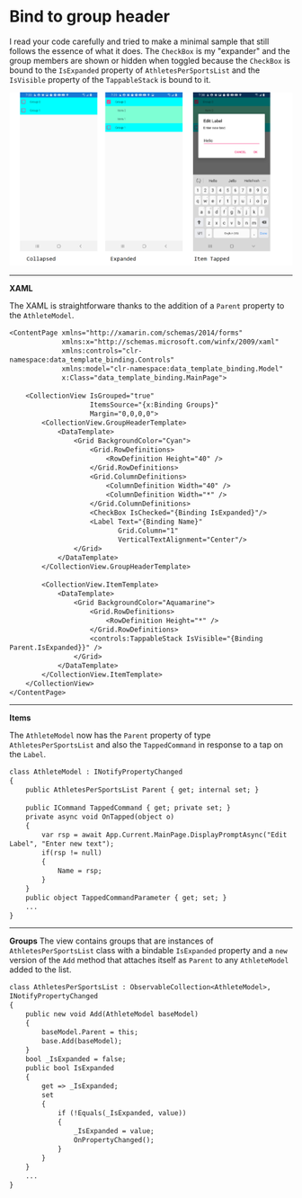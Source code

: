 # Bind to group header

I read your code carefully and tried to make a minimal sample that still follows the essence of what it does. The `CheckBox` is my "expander" and the group members are shown or hidden when toggled because the `CheckBox` is bound to the `IsExpanded` property of `AthletesPerSportsList` and the `IsVisible` property of the `TappableStack` is bound to it.

![states](https://github.com/IVSoftware/data-template-binding-to-group-parent/blob/master/data-template-binding/data-template-binding/ReadMe/states.png)

***
**XAML**

The XAML is straightforware thanks to the addition of a `Parent` property to the `AthleteModel`.

    <ContentPage xmlns="http://xamarin.com/schemas/2014/forms"
                 xmlns:x="http://schemas.microsoft.com/winfx/2009/xaml"
                 xmlns:controls="clr-namespace:data_template_binding.Controls"
                 xmlns:model="clr-namespace:data_template_binding.Model"
                 x:Class="data_template_binding.MainPage">

        <CollectionView IsGrouped="true"
                        ItemsSource="{x:Binding Groups}"
                        Margin="0,0,0,0">
            <CollectionView.GroupHeaderTemplate>
                <DataTemplate>
                    <Grid BackgroundColor="Cyan">
                        <Grid.RowDefinitions>
                            <RowDefinition Height="40" />
                        </Grid.RowDefinitions>
                        <Grid.ColumnDefinitions>
                            <ColumnDefinition Width="40" />
                            <ColumnDefinition Width="*" />
                        </Grid.ColumnDefinitions>
                        <CheckBox IsChecked="{Binding IsExpanded}"/>
                        <Label Text="{Binding Name}"
                               Grid.Column="1"
                               VerticalTextAlignment="Center"/>
                    </Grid>
                </DataTemplate>
            </CollectionView.GroupHeaderTemplate>

            <CollectionView.ItemTemplate>
                <DataTemplate>
                    <Grid BackgroundColor="Aquamarine">
                        <Grid.RowDefinitions>
                            <RowDefinition Height="*" />
                        </Grid.RowDefinitions>
                        <controls:TappableStack IsVisible="{Binding Parent.IsExpanded}}" />
                    </Grid>
                </DataTemplate>
            </CollectionView.ItemTemplate>
        </CollectionView>
    </ContentPage>

    

***
**Items**

The `AthleteModel` now has the `Parent` property of type `AthletesPerSportsList` and also the `TappedCommand` in response to a tap on the `Label`.

    class AthleteModel : INotifyPropertyChanged
    {
        public AthletesPerSportsList Parent { get; internal set; }

        public ICommand TappedCommand { get; private set; }
        private async void OnTapped(object o)
        {
            var rsp = await App.Current.MainPage.DisplayPromptAsync("Edit Label", "Enter new text");
            if(rsp != null)
            {
                Name = rsp;
            }
        }
        public object TappedCommandParameter { get; set; }
        ...
    }

***
**Groups**
The view contains groups that are instances of `AthletesPerSportsList` class with a bindable `IsExpanded` property and a `new` version of the `Add` method that attaches itself as `Parent` to any `AthleteModel` added to the list.

    class AthletesPerSportsList : ObservableCollection<AthleteModel>, INotifyPropertyChanged
    {
        public new void Add(AthleteModel baseModel)
        {
            baseModel.Parent = this;
            base.Add(baseModel);
        }
        bool _IsExpanded = false;
        public bool IsExpanded
        {
            get => _IsExpanded;
            set
            {
                if (!Equals(_IsExpanded, value))
                {
                    _IsExpanded = value;
                    OnPropertyChanged();
                }
            }
        }
        ...
    }

